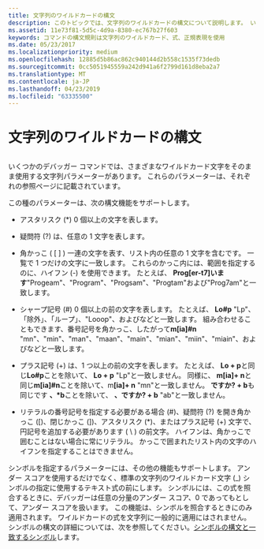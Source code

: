 ```yaml
---
title: 文字列のワイルドカードの構文
description: このトピックでは、文字列のワイルドカードの構文について説明します。 いくつかのデバッガー コマンドでは、さまざまなワイルドカード文字をそのまま使用する文字列パラメーターがあります。
ms.assetid: 11e73f81-5d5c-4d9a-8380-ec767b27f603
keywords: コマンドの構文規則は文字列のワイルドカード、式、正規表現を使用
ms.date: 05/23/2017
ms.localizationpriority: medium
ms.openlocfilehash: 12885d5b86ac862c940144d2b558c1535f73dedb
ms.sourcegitcommit: 0cc5051945559a242d941a6f2799d161d8eba2a7
ms.translationtype: MT
ms.contentlocale: ja-JP
ms.lasthandoff: 04/23/2019
ms.locfileid: "63335500"
---
```

# <a name="string-wildcard-syntax"></a>文字列のワイルドカードの構文


## <span id="ddk_string_wildcard_syntax_dbg"></span><span id="DDK_STRING_WILDCARD_SYNTAX_DBG"></span>


いくつかのデバッガー コマンドでは、さまざまなワイルドカード文字をそのまま使用する文字列パラメーターがあります。 これらのパラメーターは、それぞれの参照ページに記載されています。

この種のパラメーターは、次の構文機能をサポートします。

- アスタリスク (\*) 0 個以上の文字を表します。

- 疑問符 (?) は、任意の 1 文字を表します。

- 角かっこ ( \[ \] ) 一連の文字を表す、リスト内の任意の 1 文字を含むです。 一覧で 1 つだけの文字に一致します。 これらのかっこ内には、範囲を指定するのに、ハイフン (-) を使用できます。 たとえば、 **Prog\[er-t7\]います**"Progeam"、"Program"、"Progsam"、"Progtam"および"Prog7am"と一致します。

- シャープ記号 (\#) 0 個以上の前の文字を表します。 たとえば、 **Lo\#p** "Lp"、「除外」、「ループ」、"Looop"、およびなどと一致します。 組み合わせることもできます、番号記号を角かっこ、したがって**m\[ia\]\#n** "mn"、"min"、"man"、"maan"、"main"、"mian"、"miin"、"miain"、およびなどと一致します。

- プラス記号 (+) は、1 つ以上の前の文字を表します。 たとえば、 **Lo + p**と同じ**Lo\#p**ことを除いて、 **Lo + p** "Lp"と一致しません。 同様に、 **m\[ia\]+ n**と同じ**m\[ia\]\#n**ことを除いて、m<strong>\[ia\]+ n</strong> "mn"と一致しません。 **ですか? + b**も同じです **、\*b**ことを除いて、 **、ですか? + b** "ab"と一致しません。

- リテラルの番号記号を指定する必要がある場合 (\#)、疑問符 (?) を開き角かっこ (\[)、閉じかっこ (\])、アスタリスク (\*)、またはプラス記号 (+) 文字で、円記号を追加する必要があります ( \\ ) の前文字。 ハイフンは、角かっこで囲むことはない場合に常にリテラル。 かっこで囲まれたリスト内の文字のハイフンを指定することはできません。

シンボルを指定するパラメーターには、その他の機能もサポートします。 アンダー スコアを使用するだけでなく、標準の文字列のワイルドカード文字 (\_) シンボルの指定に使用するテキスト式の前にします。 シンボルには、この式を照合するときに、デバッガーは任意の分量のアンダー スコア、0 であってもとして、アンダー スコアを扱います。 この機能は、シンボルを照合するときにのみ適用されます。 ワイルドカードの式を文字列に一般的に適用にはされません。 シンボルの構文の詳細については、次を参照してください。[シンボルの構文と一致するシンボル](symbol-syntax-and-symbol-matching.md)します。

 

 





